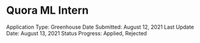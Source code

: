 # Quora ML Intern

Application Type: Greenhouse
Date Submitted: August 12, 2021
Last Update Date: August 13, 2021
Status Progress: Applied, Rejected